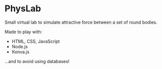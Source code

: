 # PhysLab

Small virtual lab to simulate attractive force between a set of round bodies.

Made to play with:

* HTML, CSS, JavaScript
* Node.js
* Konva.js

...and to avoid using databases!
